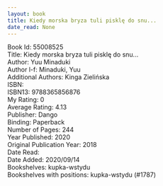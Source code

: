 ```yaml
---
layout: book
title: Kiedy morska bryza tuli pisklę do snu...
date_read: None
---
```


Book Id: 55008525<br />
Title: Kiedy morska bryza tuli pisklę do snu...<br />
Author: Yuu Minaduki<br />
Author l-f: Minaduki, Yuu<br />
Additional Authors: Kinga Zielińska<br />
ISBN: <br />
ISBN13: 9788365856876<br />
My Rating: 0<br />
Average Rating: 4.13<br />
Publisher: Dango<br />
Binding: Paperback<br />
Number of Pages: 244<br />
Year Published: 2020<br />
Original Publication Year: 2018<br />
Date Read: <br />
Date Added: 2020/09/14<br />
Bookshelves: kupka-wstydu<br />
Bookshelves with positions: kupka-wstydu (#1787)<br />

